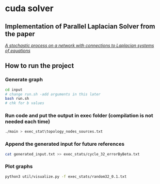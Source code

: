 # cuda solver
## Implementation of Parallel Laplacian Solver from the paper
[*A stochastic process on a network with connections to Laplacian systems of equations*](https://www.cambridge.org/core/journals/advances-in-applied-probability/article/abs/stochastic-process-on-a-network-with-connections-to-laplacian-systems-of-equations/BFC44A295068B74529DBCF81CDEEDB55)
## **How to run the project**
### Generate graph
```bash
cd input
# change run.sh -add arguments in this later  
bash run.sh
# chk for b values
```
### Run code and put the output in exec folder (compilation is not needed each time)
```bash
./main > exec_stat\topology_nodes_sources.txt
```

### Append the generated input for future references
```bash
cat generated_input.txt >> exec_stats/cycle_32_errorByBeta.txt
```
### Plot graphs
```bash
python3 util/visualize.py -f exec_stats/random32_0.1.txt
```


